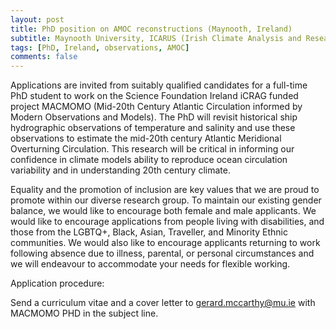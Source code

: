 ```yaml
---
layout: post
title: PhD position on AMOC reconstructions (Maynooth, Ireland)
subtitle: Maynooth University, ICARUS (Irish Climate Analysis and Research Units)
tags: [PhD, Ireland, observations, AMOC]
comments: false
---
```

Applications are invited from suitably qualified candidates for a full-time PhD student to work on the Science Foundation Ireland iCRAG funded project MACMOMO (Mid-20th Century Atlantic Circulation informed by Modern Observations and Models). The PhD will revisit historical ship hydrographic observations of temperature and salinity and use these observations to estimate the mid-20th century Atlantic Meridional Overturning Circulation. This research will be critical in informing our confidence in climate models ability to reproduce ocean circulation variability and in understanding 20th century climate.

Equality and the promotion of inclusion are key values that we are proud to promote within our diverse research group. To maintain our existing gender balance, we would like to encourage both female and male applicants. We would like to encourage applications from people living with disabilities, and those from the LGBTQ+, Black, Asian, Traveller, and Minority Ethnic communities. We would also like to encourage applicants returning to work following absence due to illness, parental, or personal circumstances and we will endeavour to accommodate your needs for flexible working.

Application procedure:

Send a curriculum vitae and a cover letter to gerard.mccarthy@mu.ie with MACMOMO PHD in the subject line.

